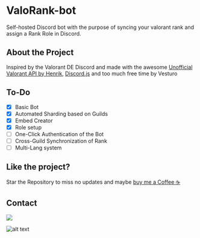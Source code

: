 # ValoRank-bot
Self-hosted Discord bot with the purpose of syncing your valorant rank and assign a Rank Role in Discord.

## About the Project
Inspired by the Valorant DE Discord and made with the awesome [Unofficial Valorant API by Henrik](https://github.com/Henrik-3/unofficial-valorant-api), [Discord.js](https://discord.js.org/) and too much free time by Vesturo

## To-Do
- [X] Basic Bot
- [X] Automated Sharding based on Guilds
- [x] Embed Creator
- [x] Role setup
- [ ] One-Click Authentication of the Bot 
- [ ] Cross-Guild Synchronization of Rank
- [ ] Multi-Lang system

## Like the project? 
Star the Repository to miss no updates and maybe [buy me a Coffee :coffee:](https://ko-fi.com/studio5net)

## Contact
![](https://dcbadge.vercel.app/api/shield/119131134322802689) 

![alt text](https://snap.studio-v.net/images/qkq5m.png)
